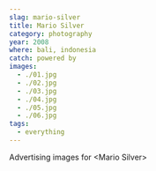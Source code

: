 ```yaml
---
slag: mario-silver
title: Mario Silver
category: photography
year: 2008
where: bali, indonesia
catch: powered by
images:
  - ./01.jpg
  - ./02.jpg
  - ./03.jpg
  - ./04.jpg
  - ./05.jpg
  - ./06.jpg
tags:
  - everything
---
```


Advertising images for &lt;Mario Silver&gt;
